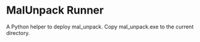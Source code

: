 # MalUnpack Runner

A Python helper to deploy mal_unpack.
Copy mal_unpack.exe to the current directory.
